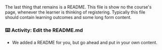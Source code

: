 The last thing that remains is a README. This file is show no the course's page, whenever the learner is thinking of registering. Typically this file should contain learning outcomes and some long form content.

### :keyboard: Activity: Edit the README.md

- We added a README for you, but go ahead and put in your own content.
